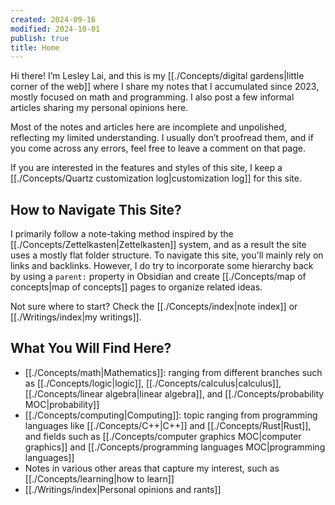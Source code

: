 ```yaml
---
created: 2024-09-16
modified: 2024-10-01
publish: true
title: Home
---
```

Hi there! I’m Lesley Lai, and this is my [[./Concepts/digital gardens|little corner of the web]] where I share my notes that I accumulated since 2023, mostly focused on math and programming. I also post a few informal articles sharing my personal opinions here.

Most of the notes and articles here are incomplete and unpolished, reflecting my limited understanding. I usually don’t proofread them, and if you come across any errors, feel free to leave a comment on that page.

If you are interested in the features and styles of this site, I keep a [[./Concepts/Quartz customization log|customization log]] for this site.

## How to Navigate This Site?
I primarily follow a note-taking method inspired by the [[./Concepts/Zettelkasten|Zettelkasten]] system, and as a result the site uses a mostly flat folder structure. To navigate this site, you'll mainly rely on links and backlinks. However, I do try to incorporate some hierarchy back by using a `parent:` property in Obsidian and create [[./Concepts/map of concepts|map of concepts]] pages to organize related ideas.

Not sure where to start? Check the [[./Concepts/index|note index]] or [[./Writings/index|my writings]].

## What You Will Find Here?
- [[./Concepts/math|Mathematics]]: ranging from different branches such as [[./Concepts/logic|logic]], [[./Concepts/calculus|calculus]], [[./Concepts/linear algebra|linear algebra]], and [[./Concepts/probability MOC|probability]]
- [[./Concepts/computing|Computing]]: topic ranging from programming languages like [[./Concepts/C++|C++]] and [[./Concepts/Rust|Rust]], and fields such as [[./Concepts/computer graphics MOC|computer graphics]] and [[./Concepts/programming languages MOC|programming languages]]
- Notes in various other areas that capture my interest, such as [[./Concepts/learning|how to learn]]
- [[./Writings/index|Personal opinions and rants]]